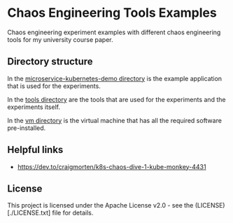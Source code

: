 # Chaos Engineering Tools Examples
Chaos engineering experiment examples with different chaos engineering
tools for my university course paper.

## Directory structure
In the [microservice-kubernetes-demo directory](microservice-kubernetes-demo)
is the example application that is used for the experiments.

In the [tools directory](tools)
are the tools that are used for the experiments and the experiments itself.

In the [vm directory](vm)
is the virtual machine that has all the required software pre-installed.

## Helpful links
* https://dev.to/craigmorten/k8s-chaos-dive-1-kube-monkey-4431

## License
This project is licensed under the Apache License v2.0 - see the (LICENSE)[./LICENSE.txt] file for details.